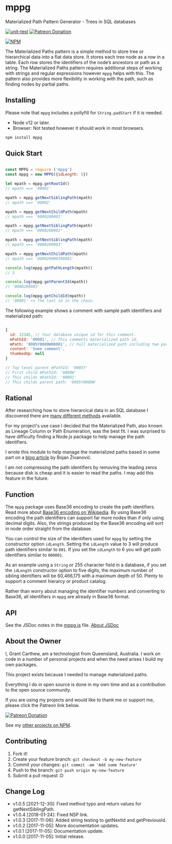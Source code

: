 # mppg

Materialized Path Pattern Generator - Trees in SQL databases

[![unit-test](https://github.com/grantcarthew/node-mppg/actions/workflows/unit-tests.yaml/badge.svg)][actions-url]
[![Patreon Donation][patreon-image]][patreon-url]

[![NPM][nodei-npm-image]][nodei-npm-url]

The Materialized Paths pattern is a simple method to store tree or hierarchical data into a flat data store. It stores each tree node as a row in a table. Each row stores the identifiers of the node’s ancestors or path as a string. The Materialized Paths pattern requires additional steps of working with strings and regular expressions however `mppg` helps with this. The pattern also provides more flexibility in working with the path, such as finding nodes by partial paths.

## Installing

Please note that `mppg` includes a pollyfill for `String.padStart` if it is needed.

* Node v12 or later.
* Browser: Not tested however it should work in most browsers.
```sh
npm install mppg
```

## Quick Start

```js

const MPPG = require ('mppg')
const mppg = new MPPG({idLength: 5})

let mpath = mppg.getRootId()
// mpath === '00001'

mpath = mppg.getNextSiblingPath(mpath)
// mpath === '00002'

mpath = mppg.getNextChildPath(mpath)
// mpath === '0000200001'

mpath = mppg.getNextSiblingPath(mpath)
// mpath === '0000200002'

mpath = mppg.getNextSiblingPath(mpath)
// mpath === '0000200003'

mpath = mppg.getNextChildPath(mpath)
// mpath === '000020000300001'

console.log(mppg.getPathLength(mpath))
// 3

console.log(mppg.getParentId(mpath))
// '0000200003'

console.log(mppg.getChildId(mpath))
// '00001' <= The last id in the chain.
```

The following example shows a comment with sample path identifiers and materialized path:

```js

{
  id: 12345, // Your database unique id for this comment.
  mPathId: '00001', // This comments materialized path id.
  mPath: '0005Y0000W00001', // Full materialized path including two parents.
  content: 'Some comment',
  thumbedUp: null
}

// Top level parent mPathId: '0005Y'
// First child mPathId: '0000W'
// This childs mPathId: '00001'
// This childs parent path: '0005Y0000W'

```

## Rational

After researching how to store hierarcical data in an SQL database I discovered there are [many different methods](https://stackoverflow.com/questions/4048151/what-are-the-options-for-storing-hierarchical-data-in-a-relational-database) available.

For my project's use case I decided that the Materialized Path, also known as Lineage Column or Path Enumeration, was the best fit. I was surprised to have difficulty finding a Node.js package to help manage the path identifiers.

I wrote this module to help manage the materialized paths based in some part on a [blog article](https://bojanz.wordpress.com/2014/04/25/storing-hierarchical-data-materialized-path/) by Bojan Živanović.

I am not compressing the path identifiers by removing the leading zeros because disk is cheap and it is easier to read the paths. I may add this feature in the future.

## Function

The `mppg` package uses Base36 encoding to create the path identifiers. Read more about [Base36 encoding on Wikipedia](https://en.wikipedia.org/wiki/Base36). By using Base36 encoding the path identifiers can support far more nodes than if only using decimal digits. Also, the strings produced by the Base36 encoding will sort in node order straight from the database.

You can control the size of the identifiers used for `mppg` by setting the constructor option `idLength`. Setting the `idLength` value to 3 will produce path identifiers similar to `001`. If you set the `idLength` to 6 you will get path identifiers similar to `000001`.

As an example using a `String` or 255 character field in a database, if you set the `idLength` constructor option to five digits, the maximum number of sibling identifiers will be 60,466,175 with a maximum depth of 50. Plenty to support a comment hierarcy or product catalog.

Rather than worry about managing the identifier numbers and converting to Base36, all identifiers in `mppg` are already in Base36 format.

## API

See the JSDoc notes in the [mppg.js](/mppg.js) file. [About JSDoc](http://usejsdoc.org/) 

## About the Owner

I, Grant Carthew, am a technologist from Queensland, Australia. I work on code in a number of personal projects and when the need arises I build my own packages.

This project exists because I needed to manage materialized paths.

Everything I do in open source is done in my own time and as a contribution to the open source community.

If you are using my projects and would like to thank me or support me, please click the Patreon link below.

[![Patreon Donation][patreon-image]][patreon-url]

See my [other projects on NPM](https://www.npmjs.com/~grantcarthew).

## Contributing

1.  Fork it!
2.  Create your feature branch: `git checkout -b my-new-feature`
3.  Commit your changes: `git commit -am 'Add some feature'`
4.  Push to the branch: `git push origin my-new-feature`
5.  Submit a pull request :D

## Change Log

- v1.0.5 [2021-12-30]: Fixed method typo and return values for getNextSiblingPath.
- v1.0.4 [2018-01-24]: Fixed NSP link.
- v1.0.3 [2017-11-06]: Added string testing to getNextId and getPreviousId.
- v1.0.2 [2017-11-05]: More documentation updates.
- v1.0.1 [2017-11-05]: Documentation update. 
- v1.0.0 [2017-11-05]: Initial release. 

[mppg-url]: https://github.com/grantcarthew/node-mppg
[actions-url]: https://github.com/grantcarthew/node-mppg/actions
[patreon-image]: https://img.shields.io/badge/patreon-donate-yellow.svg
[patreon-url]: https://www.patreon.com/grantcarthew
[nodei-npm-image]: https://nodei.co/npm/mppg.png?downloads=true&downloadRank=true&stars=true
[nodei-npm-url]: https://nodei.co/npm/mppg/
